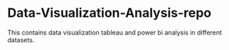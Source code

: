 # Data-Visualization-Analysis-repo
This contains data visualization tableau and power bi analysis in different datasets.
